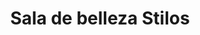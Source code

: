---
title: "Sala de belleza Stilos"
url: /comuna-4-oriental/sala-de-belleza-stilos/
shop: cosméticos
---